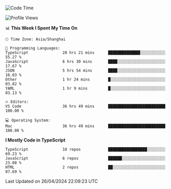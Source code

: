 <!--START_SECTION:waka-->
![Code Time](http://img.shields.io/badge/Code%20Time-6%2C017%20hrs%2049%20mins-blue)

![Profile Views](http://img.shields.io/badge/Profile%20Views-0-blue)

📊 **This Week I Spent My Time On** 

```text
🕑︎ Time Zone: Asia/Shanghai

💬 Programming Languages: 
TypeScript               20 hrs 21 mins      ██████████████░░░░░░░░░░░   55.27 % 
JavaScript               6 hrs 30 mins       ████░░░░░░░░░░░░░░░░░░░░░   17.67 % 
JSON                     5 hrs 54 mins       ████░░░░░░░░░░░░░░░░░░░░░   16.03 % 
Other                    1 hr 24 mins        █░░░░░░░░░░░░░░░░░░░░░░░░   03.82 % 
YAML                     1 hr 9 mins         █░░░░░░░░░░░░░░░░░░░░░░░░   03.13 % 

🔥 Editors: 
VS Code                  36 hrs 49 mins      █████████████████████████   100.00 % 

💻 Operating System: 
Mac                      36 hrs 49 mins      █████████████████████████   100.00 % 
```

**I Mostly Code in TypeScript** 

```text
TypeScript               18 repos            █████████████████░░░░░░░░   69.23 % 
JavaScript               6 repos             ██████░░░░░░░░░░░░░░░░░░░   23.08 % 
HTML                     2 repos             ██░░░░░░░░░░░░░░░░░░░░░░░   07.69 % 
```




 Last Updated on 26/04/2024 22:09:23 UTC
<!--END_SECTION:waka-->
